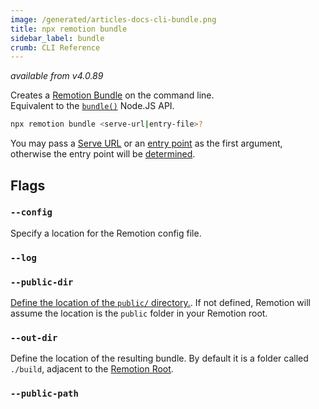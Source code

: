 ```yaml
---
image: /generated/articles-docs-cli-bundle.png
title: npx remotion bundle
sidebar_label: bundle
crumb: CLI Reference
---
```


_available from v4.0.89_

Creates a [Remotion Bundle](/docs/terminology/bundle) on the command line.  
Equivalent to the [`bundle()`](/docs/bundle) Node.JS API.

```bash
npx remotion bundle <serve-url|entry-file>?
```

You may pass a [Serve URL](/docs/terminology/serve-url) or an [entry point](/docs/terminology/entry-point) as the first argument, otherwise the entry point will be [determined](/docs/terminology/entry-point#which-entry-point-is-being-used).

## Flags

### `--config`

Specify a location for the Remotion config file.

### `--log`

<Options id="log" />

### `--public-dir`

[Define the location of the `public/` directory.](/docs/config#setpublicdir). If not defined, Remotion will assume the location is the `public` folder in your Remotion root.

### `--out-dir`

Define the location of the resulting bundle. By default it is a folder called `./build`, adjacent to the [Remotion Root](/docs/terminology/remotion-root).

### `--public-path`<AvailableFrom v="4.0.127"/>

<Options id="public-path" />
